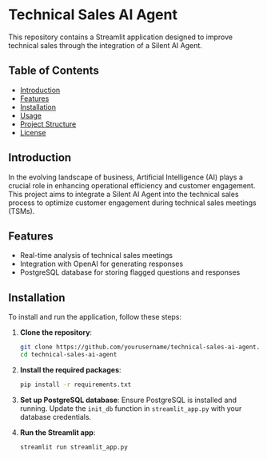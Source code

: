 # Technical Sales AI Agent

This repository contains a Streamlit application designed to improve technical sales through the integration of a Silent AI Agent.

## Table of Contents

- [Introduction](#introduction)
- [Features](#features)
- [Installation](#installation)
- [Usage](#usage)
- [Project Structure](#project-structure)
- [License](#license)

## Introduction

In the evolving landscape of business, Artificial Intelligence (AI) plays a crucial role in enhancing operational efficiency and customer engagement. This project aims to integrate a Silent AI Agent into the technical sales process to optimize customer engagement during technical sales meetings (TSMs).

## Features

- Real-time analysis of technical sales meetings
- Integration with OpenAI for generating responses
- PostgreSQL database for storing flagged questions and responses

## Installation

To install and run the application, follow these steps:

1. **Clone the repository**:
    ```sh
    git clone https://github.com/yourusername/technical-sales-ai-agent.git
    cd technical-sales-ai-agent
    ```

2. **Install the required packages**:
    ```sh
    pip install -r requirements.txt
    ```

3. **Set up PostgreSQL database**:
    Ensure PostgreSQL is installed and running. Update the `init_db` function in `streamlit_app.py` with your database credentials.

4. **Run the Streamlit app**:
    ```sh
    streamlit run streamlit_app.py
    ```

